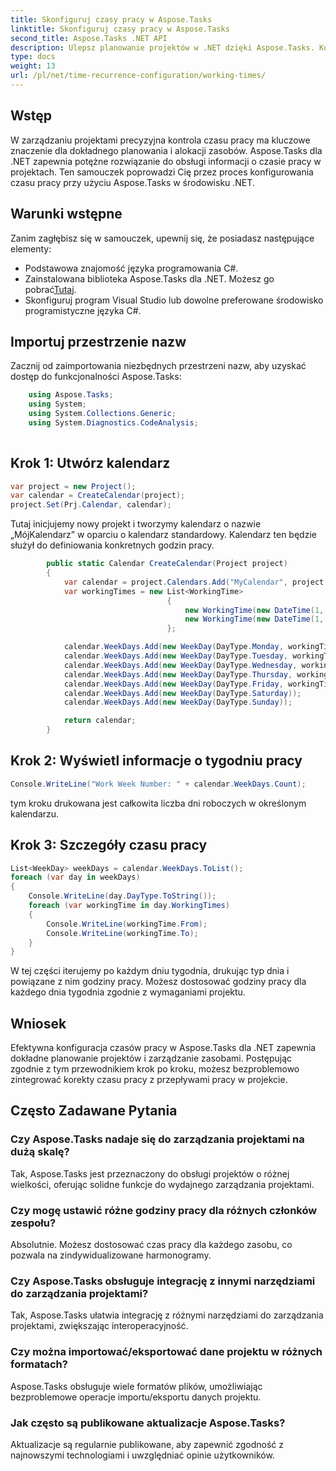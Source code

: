 ```yaml
---
title: Skonfiguruj czasy pracy w Aspose.Tasks
linktitle: Skonfiguruj czasy pracy w Aspose.Tasks
second_title: Aspose.Tasks .NET API
description: Ulepsz planowanie projektów w .NET dzięki Aspose.Tasks. Konfiguruj czasy pracy bez wysiłku, aby precyzyjnie zarządzać zasobami. Pobierz bibliotekę teraz!
type: docs
weight: 13
url: /pl/net/time-recurrence-configuration/working-times/
---
```

## Wstęp
W zarządzaniu projektami precyzyjna kontrola czasu pracy ma kluczowe znaczenie dla dokładnego planowania i alokacji zasobów. Aspose.Tasks dla .NET zapewnia potężne rozwiązanie do obsługi informacji o czasie pracy w projektach. Ten samouczek poprowadzi Cię przez proces konfigurowania czasu pracy przy użyciu Aspose.Tasks w środowisku .NET.
## Warunki wstępne
Zanim zagłębisz się w samouczek, upewnij się, że posiadasz następujące elementy:
- Podstawowa znajomość języka programowania C#.
- Zainstalowana biblioteka Aspose.Tasks dla .NET. Możesz go pobrać[Tutaj](https://releases.aspose.com/tasks/net/).
- Skonfiguruj program Visual Studio lub dowolne preferowane środowisko programistyczne języka C#.
## Importuj przestrzenie nazw
Zacznij od zaimportowania niezbędnych przestrzeni nazw, aby uzyskać dostęp do funkcjonalności Aspose.Tasks:
```csharp
    using Aspose.Tasks;
    using System;
    using System.Collections.Generic;
    using System.Diagnostics.CodeAnalysis;
    
```
## Krok 1: Utwórz kalendarz
```csharp
var project = new Project();
var calendar = CreateCalendar(project);
project.Set(Prj.Calendar, calendar);
```
Tutaj inicjujemy nowy projekt i tworzymy kalendarz o nazwie „MójKalendarz” w oparciu o kalendarz standardowy. Kalendarz ten będzie służył do definiowania konkretnych godzin pracy.

```csharp
        public static Calendar CreateCalendar(Project project)
        {
            var calendar = project.Calendars.Add("MyCalendar", project.Calendars.GetByName("Standard"));
            var workingTimes = new List<WorkingTime>
                                   {
                                       new WorkingTime(new DateTime(1, 1, 1, 9, 0, 0), new DateTime(1, 1, 1, 12, 0, 0)),
                                       new WorkingTime(new DateTime(1, 1, 1, 13, 0, 0), new DateTime(1, 1, 1, 18, 0, 0))
                                   };

            calendar.WeekDays.Add(new WeekDay(DayType.Monday, workingTimes));
            calendar.WeekDays.Add(new WeekDay(DayType.Tuesday, workingTimes));
            calendar.WeekDays.Add(new WeekDay(DayType.Wednesday, workingTimes));
            calendar.WeekDays.Add(new WeekDay(DayType.Thursday, workingTimes));
            calendar.WeekDays.Add(new WeekDay(DayType.Friday, workingTimes));
            calendar.WeekDays.Add(new WeekDay(DayType.Saturday));
            calendar.WeekDays.Add(new WeekDay(DayType.Sunday));

            return calendar;
        }	
```
## Krok 2: Wyświetl informacje o tygodniu pracy
```csharp
Console.WriteLine("Work Week Number: " + calendar.WeekDays.Count);
```
tym kroku drukowana jest całkowita liczba dni roboczych w określonym kalendarzu.
## Krok 3: Szczegóły czasu pracy
```csharp
List<WeekDay> weekDays = calendar.WeekDays.ToList();
foreach (var day in weekDays)
{
    Console.WriteLine(day.DayType.ToString());
    foreach (var workingTime in day.WorkingTimes)
    {
        Console.WriteLine(workingTime.From);
        Console.WriteLine(workingTime.To);
    }
}
```
W tej części iterujemy po każdym dniu tygodnia, drukując typ dnia i powiązane z nim godziny pracy. Możesz dostosować godziny pracy dla każdego dnia tygodnia zgodnie z wymaganiami projektu.
## Wniosek
Efektywna konfiguracja czasów pracy w Aspose.Tasks dla .NET zapewnia dokładne planowanie projektów i zarządzanie zasobami. Postępując zgodnie z tym przewodnikiem krok po kroku, możesz bezproblemowo zintegrować korekty czasu pracy z przepływami pracy w projekcie.
## Często Zadawane Pytania
### Czy Aspose.Tasks nadaje się do zarządzania projektami na dużą skalę?
Tak, Aspose.Tasks jest przeznaczony do obsługi projektów o różnej wielkości, oferując solidne funkcje do wydajnego zarządzania projektami.
### Czy mogę ustawić różne godziny pracy dla różnych członków zespołu?
Absolutnie. Możesz dostosować czas pracy dla każdego zasobu, co pozwala na zindywidualizowane harmonogramy.
### Czy Aspose.Tasks obsługuje integrację z innymi narzędziami do zarządzania projektami?
Tak, Aspose.Tasks ułatwia integrację z różnymi narzędziami do zarządzania projektami, zwiększając interoperacyjność.
### Czy można importować/eksportować dane projektu w różnych formatach?
Aspose.Tasks obsługuje wiele formatów plików, umożliwiając bezproblemowe operacje importu/eksportu danych projektu.
### Jak często są publikowane aktualizacje Aspose.Tasks?
Aktualizacje są regularnie publikowane, aby zapewnić zgodność z najnowszymi technologiami i uwzględniać opinie użytkowników.